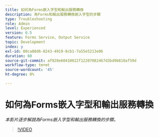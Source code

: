 ```yaml
---
title: 如何為Forms嵌入字型和輸出服務轉換
description: 為Forms和輸出服務轉換嵌入字型的步驟
type: Troubleshooting
role: Admin
level: Experienced
version: 6.5
feature: Forms Service, Output Service
topic: Development
index: y
exl-id: 00ca88d6-8243-4919-8cb1-7a55e5213e06
duration: 60
source-git-commit: af928e60410022f12207082467d3bd9b818af59d
workflow-type: tm+mt
source-wordcount: '45'
ht-degree: 0%

---
```


# 如何為Forms嵌入字型和輸出服務轉換

*本影片逐步解說為Forms嵌入字型和輸出服務轉換的步驟。*

>[!VIDEO](https://video.tv.adobe.com/v/335496?quality=12&learn=on)
